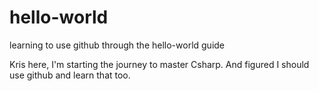# hello-world
learning to use github through the hello-world guide

Kris here, I'm starting the journey to master Csharp. And figured I should use github and learn that too.
